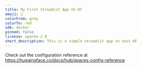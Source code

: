 ```yaml
---
title: My First Streamlit App On Hf
emoji: 🐢
colorFrom: gray
colorTo: red
sdk: docker
pinned: false
license: apache-2.0
short_description: This is a simple streamlit app to test HF
---
```


Check out the configuration reference at https://huggingface.co/docs/hub/spaces-config-reference
